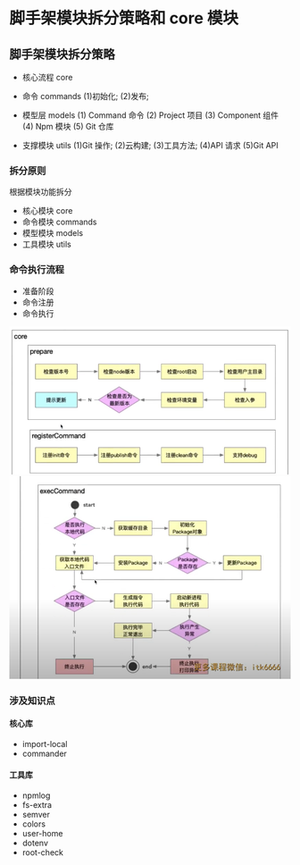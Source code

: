 # 脚手架模块拆分策略和 core 模块

## 脚手架模块拆分策略

- 核心流程 core
- 命令 commands
  (1)初始化;
  (2)发布;
- 模型层 models
  (1) Command 命令
  (2) Project 项目
  (3) Component 组件
  (4) Npm 模块
  (5) Git 仓库

- 支撑模块 utils
  (1)Git 操作;
  (2)云构建;
  (3)工具方法;
  (4)API 请求
  (5)Git API

### 拆分原则

根据模块功能拆分

- 核心模块 core
- 命令模块 commands
- 模型模块 models
- 工具模块 utils

### 命令执行流程

- 准备阶段
- 命令注册
- 命令执行

![命令执行流程](./assets/images/02.png)
![命令执行流程](./assets/images/03.png)

### 涉及知识点

#### 核心库

- import-local
- commander

#### 工具库

- npmlog
- fs-extra
- semver
- colors
- user-home
- dotenv
- root-check
